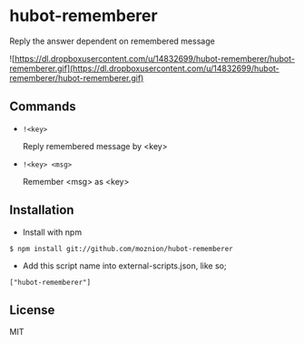 hubot-rememberer
================

Reply the answer dependent on remembered message

![https://dl.dropboxusercontent.com/u/14832699/hubot-rememberer/hubot-rememberer.gif](https://dl.dropboxusercontent.com/u/14832699/hubot-rememberer/hubot-rememberer.gif)

Commands
--------

- `!<key>`

    Reply remembered message by \<key>

- `!<key> <msg>`

    Remember \<msg> as \<key>

Installation
------------

- Install with npm

```
$ npm install git://github.com/moznion/hubot-rememberer
```

- Add this script name into external-scripts.json, like so;

```
["hubot-rememberer"]
```

License
-------

MIT

